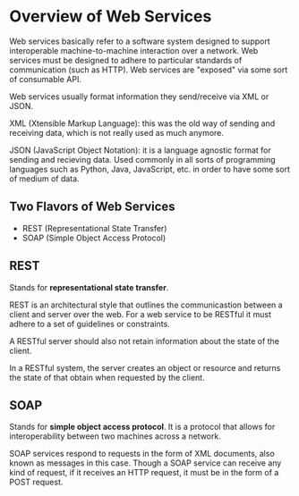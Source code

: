 # Overview of Web Services

Web services basically refer to a software system designed to support interoperable machine-to-machine interaction over a network. Web services must be designed to adhere to particular standards of communication (such as HTTP). Web services are "exposed" via some sort of consumable API.

Web services usually format information they send/receive via XML or JSON.

XML (Xtensible Markup Language): this was the old way of sending and receiving data, which is not really used as much anymore.

JSON (JavaScript Object Notation): it is a language agnostic format for sending and recieving data. Used commonly in all sorts of programming languages such as Python, Java, JavaScript, etc. in order to have some sort of medium of data.

## Two Flavors of Web Services
- REST (Representational State Transfer)
- SOAP (Simple Object Access Protocol)

## REST
Stands for **representational state transfer**. 

REST is an architectural style that outlines the communicastion between a client and server over the web. For a web service to be RESTful it must adhere to a set of guidelines or constraints.

A RESTful server should also not retain information about the state of the client.

In a RESTful system, the server creates an object or resource and returns the state of that obtain when requested by the client.

## SOAP
Stands for **simple object access protocol**. It is a protocol that allows for interoperability between two machines across a network. 

SOAP services respond to requests in the form of XML documents, also known as messages in this case. Though a SOAP service can receive any kind of request, if it receives an HTTP request, it must be in the form of a POST request.